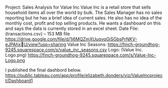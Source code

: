 Project: Sales Analysis for Value Inc 
Value Inc is a retail store that sells household items all over the world by bulk. 
The Sales Manager has no sales reporting but he has a brief idea of current sales.
He also has no idea of the monthly cost, profit and top selling products. He wants a 
dashboard on this and says the data is currently stored in an excel sheet.
Date File: (transactions.csv) – 153 MB file
https://drive.google.com/file/d/1i6MQZmXUuqyqGjSGbsPrNKV-eJPAhxU/view?usp=sharing
Value Inc Seasons:
https://finch-groundhog-9245.squarespace.com/s/value_inc_seasons.csv
Logo: (Value Inc. Logo.png)
https://finch-groundhog-9245.squarespace.com/s/Value-Inc-Logo.png

I published the final dashbord below.
https://public.tableau.com/app/profile/elizabeth.donders/viz/ValueIncproject/Dashboard1
